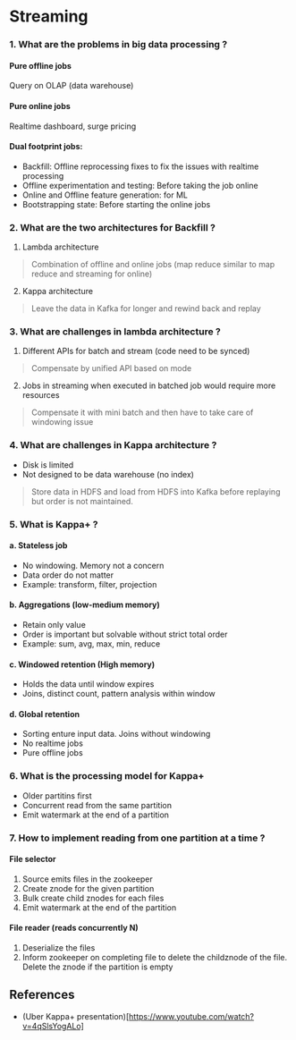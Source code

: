 # Streaming

### 1. What are the problems in big data processing ?
#### Pure offline jobs
Query on OLAP (data warehouse)
#### Pure online jobs
Realtime dashboard, surge pricing
#### Dual footprint jobs:
* Backfill: Offline reprocessing fixes to fix the issues with realtime processing
* Offline experimentation and testing: Before taking the job online
* Online and Offline feature generation: for ML
* Bootstrapping state: Before starting the online jobs 

### 2. What are the two architectures for Backfill ?
1. Lambda architecture
> Combination of offline and online jobs (map reduce similar to map reduce and streaming for online) 
2. Kappa architecture
> Leave the data in Kafka for longer and rewind back and replay

### 3. What are challenges in lambda architecture ?
1. Different APIs for batch and stream (code need to be synced)
> Compensate by unified API based on mode
2. Jobs in streaming when executed in batched job would require more resources
> Compensate it with mini batch and then have to take care of windowing issue

### 4. What are challenges in Kappa architecture ?
* Disk is limited
* Not designed to be data warehouse (no index)
> Store data in HDFS and load from HDFS into Kafka before replaying but order is not maintained.

### 5. What is Kappa+ ?
#### a. Stateless job
* No windowing. Memory not a concern
* Data order do not matter
* Example: transform, filter, projection
#### b. Aggregations (low-medium memory)
* Retain only value
* Order is important but solvable without strict total order
* Example: sum, avg, max, min, reduce
#### c. Windowed retention (High memory)
* Holds the data until window expires
* Joins, distinct count, pattern analysis within window 
#### d. Global retention
* Sorting enture input data. Joins without windowing
* No realtime jobs
* Pure offline jobs

### 6. What is the processing model for Kappa+
* Older partitins first
* Concurrent read from the same partition
* Emit watermark at the end of a partition

### 7. How to implement reading from one partition at a time ?
#### File selector
1. Source emits files in the zookeeper
2. Create znode for the given partition
3. Bulk create child znodes for each files
4. Emit watermark at the end of the partition

#### File reader (reads concurrently N)
1. Deserialize the files
2. Inform zookeeper on completing file to delete the childznode of the file. Delete the znode if the partition is empty

## References
* (Uber Kappa+ presentation)[https://www.youtube.com/watch?v=4qSlsYogALo]
